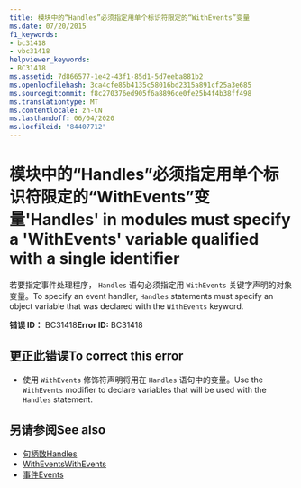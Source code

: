 ```yaml
---
title: 模块中的“Handles”必须指定用单个标识符限定的“WithEvents”变量
ms.date: 07/20/2015
f1_keywords:
- bc31418
- vbc31418
helpviewer_keywords:
- BC31418
ms.assetid: 7d866577-1e42-43f1-85d1-5d7eeba881b2
ms.openlocfilehash: 3ca4cfe85b4135c58016bd2315a891cf25a3e685
ms.sourcegitcommit: f8c270376ed905f6a8896ce0fe25b4f4b38ff498
ms.translationtype: MT
ms.contentlocale: zh-CN
ms.lasthandoff: 06/04/2020
ms.locfileid: "84407712"
---
```

# <a name="handles-in-modules-must-specify-a-withevents-variable-qualified-with-a-single-identifier"></a><span data-ttu-id="ec575-102">模块中的“Handles”必须指定用单个标识符限定的“WithEvents”变量</span><span class="sxs-lookup"><span data-stu-id="ec575-102">'Handles' in modules must specify a 'WithEvents' variable qualified with a single identifier</span></span>
<span data-ttu-id="ec575-103">若要指定事件处理程序， `Handles` 语句必须指定用 `WithEvents` 关键字声明的对象变量。</span><span class="sxs-lookup"><span data-stu-id="ec575-103">To specify an event handler, `Handles` statements must specify an object variable that was declared with the `WithEvents` keyword.</span></span>  
  
 <span data-ttu-id="ec575-104">**错误 ID：** BC31418</span><span class="sxs-lookup"><span data-stu-id="ec575-104">**Error ID:** BC31418</span></span>  
  
## <a name="to-correct-this-error"></a><span data-ttu-id="ec575-105">更正此错误</span><span class="sxs-lookup"><span data-stu-id="ec575-105">To correct this error</span></span>  
  
- <span data-ttu-id="ec575-106">使用 `WithEvents` 修饰符声明将用在 `Handles` 语句中的变量。</span><span class="sxs-lookup"><span data-stu-id="ec575-106">Use the `WithEvents` modifier to declare variables that will be used with the `Handles` statement.</span></span>  
  
## <a name="see-also"></a><span data-ttu-id="ec575-107">另请参阅</span><span class="sxs-lookup"><span data-stu-id="ec575-107">See also</span></span>

- [<span data-ttu-id="ec575-108">句柄数</span><span class="sxs-lookup"><span data-stu-id="ec575-108">Handles</span></span>](../language-reference/statements/handles-clause.md)
- [<span data-ttu-id="ec575-109">WithEvents</span><span class="sxs-lookup"><span data-stu-id="ec575-109">WithEvents</span></span>](../language-reference/modifiers/withevents.md)
- [<span data-ttu-id="ec575-110">事件</span><span class="sxs-lookup"><span data-stu-id="ec575-110">Events</span></span>](../programming-guide/language-features/events/index.md)
